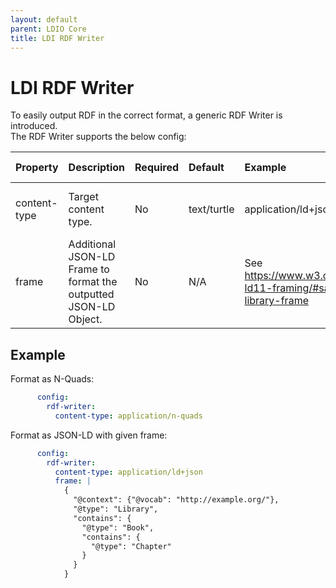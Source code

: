 ```yaml
---
layout: default
parent: LDIO Core
title: LDI RDF Writer
---
```


# LDI RDF Writer

To easily output RDF in the correct format, a generic RDF Writer is introduced.  
The RDF Writer supports the below config:

| Property     | Description                                                      | Required | Default     | Example                                                           | Supported values                                                                                                        |
|:-------------|:-----------------------------------------------------------------|:---------|:------------|:------------------------------------------------------------------|:------------------------------------------------------------------------------------------------------------------------|
| content-type | Target content type.                                             | No       | text/turtle | application/ld+json                                               | Any type supported by [Apache Jena](https://jena.apache.org/documentation/io/rdf-input.html#determining-the-rdf-syntax) |
| frame        | Additional JSON-LD Frame to format the outputted JSON-LD Object. | No       | N/A         | See https://www.w3.org/TR/json-ld11-framing/#sample-library-frame | Any valid JSON Object that describes a JSON-LD Frame                                                                    |

## Example

Format as N-Quads:

```yaml
      config:
        rdf-writer:
          content-type: application/n-quads
```

Format as JSON-LD with given frame:

```yaml
      config:
        rdf-writer:
          content-type: application/ld+json
          frame: |
            {
              "@context": {"@vocab": "http://example.org/"},
              "@type": "Library",
              "contains": {
                "@type": "Book",
                "contains": {
                  "@type": "Chapter"
                }
              }
            }
```